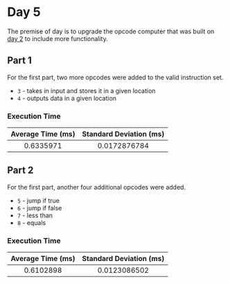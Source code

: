 # Day 5

The premise of day is to upgrade the opcode computer that was built on [day 2](https://github.com/NLeighton/AdventOfCode-2019/tree/master/Day-2) to include more functionality.

## Part 1

For the first part, two more opcodes were added to the valid instruction set.
* `3` - takes in input and stores it in a given location
* `4` - outputs data in a given location

### Execution Time

| Average Time (ms) | Standard Deviation (ms) |
| :---: | :---: |
| 0.6335971 | 0.0172876784 |

## Part 2

For the first part, another four additional opcodes were added.
* `5` - jump if true
* `6` - jump if false
* `7` - less than
* `8` - equals

### Execution Time

| Average Time (ms) | Standard Deviation (ms) |
| :---: | :---: |
| 0.6102898 | 0.0123086502 |